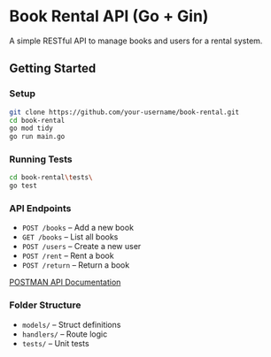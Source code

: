 # Book Rental API (Go + Gin)

A simple RESTful API to manage books and users for a rental system.

## Getting Started

### Setup
```bash
git clone https://github.com/your-username/book-rental.git
cd book-rental
go mod tidy
go run main.go
```

### Running Tests
```bash
cd book-rental\tests\
go test
```

### API Endpoints
- `POST /books` – Add a new book
- `GET /books` – List all books
- `POST /users` – Create a new user
- `POST /rent` – Rent a book
- `POST /return` – Return a book

[POSTMAN API Documentation](https://documenter.getpostman.com/view/29514478/2sB34fkfnr)

### Folder Structure
- `models/` – Struct definitions
- `handlers/` – Route logic
- `tests/` – Unit tests







